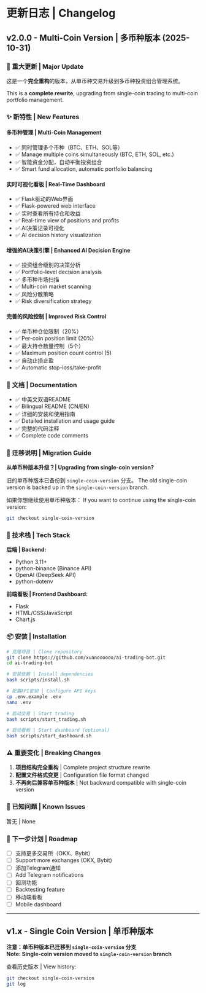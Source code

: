 # 更新日志 | Changelog

## v2.0.0 - Multi-Coin Version | 多币种版本 (2025-10-31)

### 🎉 重大更新 | Major Update

这是一个**完全重构**的版本，从单币种交易升级到多币种投资组合管理系统。

This is a **complete rewrite**, upgrading from single-coin trading to multi-coin portfolio management.

### ✨ 新特性 | New Features

#### 多币种管理 | Multi-Coin Management
- ✅ 同时管理多个币种（BTC、ETH、SOL等）
- ✅ Manage multiple coins simultaneously (BTC, ETH, SOL, etc.)
- ✅ 智能资金分配，自动平衡投资组合
- ✅ Smart fund allocation, automatic portfolio balancing

#### 实时可视化看板 | Real-Time Dashboard
- ✅ Flask驱动的Web界面
- ✅ Flask-powered web interface
- ✅ 实时查看所有持仓和收益
- ✅ Real-time view of positions and profits
- ✅ AI决策记录可视化
- ✅ AI decision history visualization

#### 增强的AI决策引擎 | Enhanced AI Decision Engine
- ✅ 投资组合级别的决策分析
- ✅ Portfolio-level decision analysis
- ✅ 多币种市场扫描
- ✅ Multi-coin market scanning
- ✅ 风险分散策略
- ✅ Risk diversification strategy

#### 完善的风险控制 | Improved Risk Control
- ✅ 单币种仓位限制（20%）
- ✅ Per-coin position limit (20%)
- ✅ 最大持仓数量控制（5个）
- ✅ Maximum position count control (5)
- ✅ 自动止损止盈
- ✅ Automatic stop-loss/take-profit

### 📝 文档 | Documentation
- ✅ 中英文双语README
- ✅ Bilingual README (CN/EN)
- ✅ 详细的安装和使用指南
- ✅ Detailed installation and usage guide
- ✅ 完整的代码注释
- ✅ Complete code comments

### 🔄 迁移说明 | Migration Guide

**从单币种版本升级？| Upgrading from single-coin version?**

旧的单币种版本已备份到 `single-coin-version` 分支。
The old single-coin version is backed up in the `single-coin-version` branch.

如果你想继续使用单币种版本：
If you want to continue using the single-coin version:

```bash
git checkout single-coin-version
```

### 🔧 技术栈 | Tech Stack

**后端 | Backend:**
- Python 3.11+
- python-binance (Binance API)
- OpenAI (DeepSeek API)
- python-dotenv

**前端看板 | Frontend Dashboard:**
- Flask
- HTML/CSS/JavaScript
- Chart.js

### 📦 安装 | Installation

```bash
# 克隆项目 | Clone repository
git clone https://github.com/xuanoooooo/ai-trading-bot.git
cd ai-trading-bot

# 安装依赖 | Install dependencies
bash scripts/install.sh

# 配置API密钥 | Configure API keys
cp .env.example .env
nano .env

# 启动交易 | Start trading
bash scripts/start_trading.sh

# 启动看板 | Start dashboard (optional)
bash scripts/start_dashboard.sh
```

### ⚠️ 重要变化 | Breaking Changes

1. **项目结构完全重构** | Complete project structure rewrite
2. **配置文件格式变更** | Configuration file format changed
3. **不再向后兼容单币种版本** | Not backward compatible with single-coin version

### 🐛 已知问题 | Known Issues

暂无 | None

### 📅 下一步计划 | Roadmap

- [ ] 支持更多交易所（OKX、Bybit）
- [ ] Support more exchanges (OKX, Bybit)
- [ ] 添加Telegram通知
- [ ] Add Telegram notifications
- [ ] 回测功能
- [ ] Backtesting feature
- [ ] 移动端看板
- [ ] Mobile dashboard

---

## v1.x - Single Coin Version | 单币种版本

**注意：单币种版本已迁移到 `single-coin-version` 分支**  
**Note: Single-coin version moved to `single-coin-version` branch**

查看历史版本 | View history:
```bash
git checkout single-coin-version
git log
```

